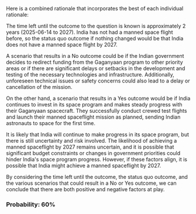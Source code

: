 Here is a combined rationale that incorporates the best of each individual rationale:

The time left until the outcome to the question is known is approximately 2 years (2025-06-14 to 2027). India has not had a manned space flight before, so the status quo outcome if nothing changed would be that India does not have a manned space flight by 2027.

A scenario that results in a No outcome could be if the Indian government decides to redirect funding from the Gaganyaan program to other priority areas or if there are significant delays or setbacks in the development and testing of the necessary technologies and infrastructure. Additionally, unforeseen technical issues or safety concerns could also lead to a delay or cancellation of the mission.

On the other hand, a scenario that results in a Yes outcome would be if India continues to invest in its space program and makes steady progress with their Gaganyaan spacecraft. They successfully conduct crewed test flights and launch their manned spaceflight mission as planned, sending Indian astronauts to space for the first time.

It is likely that India will continue to make progress in its space program, but there is still uncertainty and risk involved. The likelihood of achieving a manned spaceflight by 2027 remains uncertain, and it is possible that significant budget constraints or changes in government priorities could hinder India's space program progress. However, if these factors align, it is possible that India might achieve a manned spaceflight by 2027.

By considering the time left until the outcome, the status quo outcome, and the various scenarios that could result in a No or Yes outcome, we can conclude that there are both positive and negative factors at play.

### Probability: 60%
